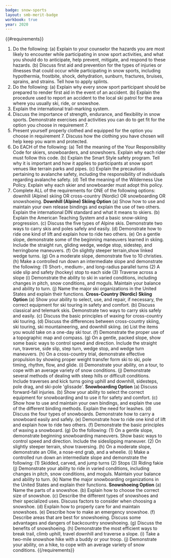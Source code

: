 ```yaml
---
badge: snow-sports
layout: smb-merit-badge
workbook: true
year: 2020
---
```


{{#requirements}}
1. Do the following:
    (a) Explain to your counselor the hazards you are most likely to encounter while participating in snow sport activities, and what you should do to anticipate, help prevent, mitigate, and respond to these hazards.
    (b) Discuss first aid and prevention for the types of injuries or illnesses that could occur while participating in snow sports, including hypothermia, frostbite, shock, dehydration, sunburn, fractures, bruises, sprains, and strains. Tell how to apply splints.
2. Do the following:
    (a) Explain why every snow sport participant should be prepared to render first aid in the event of an accident.
    (b) Explain the procedure used to report an accident to the local ski patrol for the area where you usually ski, ride, or snowshoe.
3. Explain the international trail-marking system.
4. Discuss the importance of strength, endurance, and flexibility in snow sports. Demonstrate exercises and activities you can do to get fit for the option you choose in requirement 7.
5. Present yourself properly clothed and equipped for the option you choose in requirement 7. Discuss how the clothing you have chosen will help keep you warm and protected.
6. Do EACH of the following:
    (a) Tell the meaning of the Your Responsibility Code for skiers, snowboarders, and snowshoers. Explain why each rider must follow this code.
    (b) Explain the Smart Style safety program. Tell why it is important and how it applies to participants at snow sport venues like terrain parks and pipes.
    (c) Explain the precautions pertaining to avalanche safety, including the responsibility of individuals regarding avalanche safety.
    (d) Tell the meaning of the Wilderness Use Policy. Explain why each skier and snowboarder must adopt this policy.
7. Complete ALL of the requirements for ONE of the following options: downhill (Alpine) skiing OR cross-country (Nordic) OR snowboarding OR snowshoeing.
    **Downhill (Alpine) Skiing Option**
    (a) Show how to use and maintain your own release bindings and explain the use of two others. Explain the international DIN standard and what it means to skiers.
    (b) Explain the American Teaching System and a basic snow-skiing progression.
    (c) Discuss the five types of Alpine skis. Demonstrate two ways to carry skis and poles safely and easily.
    (d) Demonstrate how to ride one kind of lift and explain how to ride two others.
    (e) On a gentle slope, demonstrate some of the beginning maneuvers learned in skiing. Include the straight run, gliding wedge, wedge stop, sidestep, and herringbone maneuvers.
    (f) On slightly steeper terrain,show linked wedge turns.
    (g) On a moderate slope, demonstrate five to 10 christies.
    (h) Make a controlled run down an intermediate slope and demonstrate the following:
        (1) Short-, medium-, and long-radius parallel turns
        (2) A side slip and safety (hockey) stop to each side
        (3) Traverse across a slope
    (i) Demonstrate the ability to ski in varied conditions, including changes in pitch, snow conditions, and moguls. Maintain your balance and ability to turn.
    (j) Name the major ski organizations in the United States and explain their functions.
    **Cross-Country (Nordic) Skiing Option**
    (a) Show your ability to select, use, and repair, if necessary, the correct equipment for ski touring in safety and comfort.
    (b) Discuss classical and telemark skis. Demonstrate two ways to carry skis safely and easily.
    (c) Discuss the basic principles of waxing for cross-country ski touring.
    (d) Discuss the differences between cross-country skiing, ski touring, ski mountaineering, and downhill skiing.
    (e) List the items you would take on a one-day ski tour.
    (f) Demonstrate the proper use of a topographic map and compass.
    (g) On a gentle, packed slope, show some basic ways to control speed and direction. Include the straight run, traverse, side slip, step turn, wedge stop, and wedge turn maneuvers.
    (h) On a cross-country trial, demonstrate effective propulsion by showing proper weight transfer form ski to ski, pole timing, rhythm, flow, and glide.
    (i) Demonstrate your ability, on a tour, to cope with an average variety of snow conditions.
    (j) Demonstrate several methods of dealing with steep hills or difficult conditions. Include traverses and kick turns going uphill and downhill, sidesteps, pole drag, and ski-pole 'glissade'.
    **Snowboarding Option**
    (a) Discuss forward-fall injuries.
    (b) Show your ability to select the correct equipment for snowboarding and to use it for safety and comfort.
    (c) Show how to use and maintain your own bindings, and explain the use of the different binding methods. Explain the need for leashes.
    (d) Discuss the four types of snowboards. Demonstrate how to carry a snowboard easily and safely.
    (e) Demonstrate how to ride one kind of lift and explain how to ride two others.
    (f) Demonstrate the basic principles of waxing a snowboard.
    (g) Do the following:
        (1) On a gentle slope, demonstrate beginning snowboarding maneuvers. Show basic ways to control speed and direction. Include the sideslipping maneuver.
        (2) On slightly steeper terrain, show traversing.
    (h) On a moderate slope, demonstrate an Ollie, a nose-end grab, and a wheelie.
    (i) Make a controlled run down an intermediate slope and demonstrate the following:
        (1) Skidded, carved, and jump turns
        (2) Stops
        (3) Riding fakie
    (j) Demonstrate your ability to ride in varied conditions, including changes in pitch, snow conditions, and moguls. Maintain your balance and ability to turn.
    (k) Name the major snowboarding organizations in the United States and explain their functions.
    **Snowshoeing Option**
    (a) Name the parts of a snowshoe.
    (b) Explain how to choose the correct size of snowshoe.
    (c) Describe the different types of snowshoes and their specialized uses. Discuss factors to consider when choosing a snowshoe.
    (d) Explain how to properly care for and maintain snowshoes.
    (e) Describe how to make an emergency snowshoe.
    (f) Describe areas that are best for snowshoeing. Discuss some advantages and dangers of backcountry snowshoeing.
    (g) Discuss the benefits of snowshoeing.
    (h) Demonstrate the most efficient ways to break trail, climb uphill, travel downhill and traverse a slope.
    (i) Take a two-mile snowshoe hike with a buddy or your troop.
    (j) Demonstrate your ability, on a hike, to cope with an average variety of snow conditions.
{{/requirements}}
